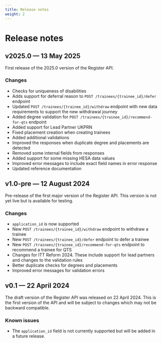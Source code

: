 ```yaml
---
title: Release notes
weight: 2
---
```


# Release notes

## v2025.0 — 13 May 2025

First release of the 2025.0 version of the Register API.

### Changes

* Checks for uniqueness of disabilities
* Adds support for deferral reason to `POST /trainees/{trainee_id}/defer` endpoint
* Updated `POST /trainees/{trainee_id}/withdraw` endpoint with new data requirements to support the new withdrawal journey
* Added degree validation for `POST /trainees/{trainee_id}/recommend-for-qts` endpoint
* Added support for Lead Partner UKPRN
* Fixed placement creation when creating trainees
* Added additional validations
* Improved the responses when duplicate degree and placements are detected
* Removed some internal fields from responses
* Added support for some missing HESA data values
* Improved error messages to include exact field names in error response
* Updated reference documentation

## v1.0-pre — 12 August 2024

Pre-release of the first major version of the Register API. This version is not
yet live but is available for testing.

### Changes

* `application_id` is now supported
* New `POST /trainees/{trainee_id}/withdraw` endpoint to withdraw a trainee
* New `POST /trainees/{trainee_id}/defer` endpoint to defer a trainee
* New `POST /trainees/{trainee_id}/recommend-for-qts` endpoint to recommend a trainee for QTS
* Changes for ITT Reform 2024. These include support for lead partners and changes to the validation rules
* Better duplicate checks for degrees and placements
* Improved error messages for validation errors

## v0.1 — 22 April 2024

The draft version of the Register API was released on 22 April 2024. This is the first version of the API and will be subject to changes which may not be backward compatible.

### Known issues

* The `application_id` field is not currently supported but will be added in a future release.
